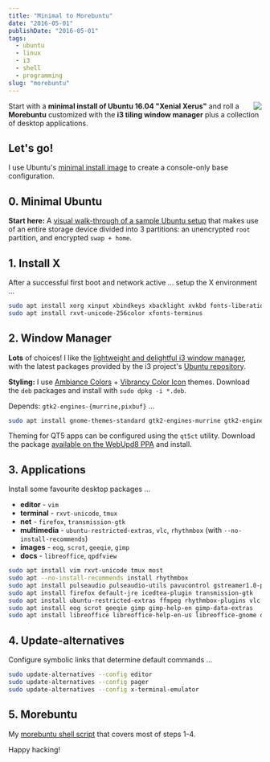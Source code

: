 ```yaml
---
title: "Minimal to Morebuntu"
date: "2016-05-01"
publishDate: "2016-05-01"
tags:
  - ubuntu
  - linux
  - i3
  - shell
  - programming
slug: "morebuntu"
---
```


<img style="float:right;" src="/img/ubuntu-crane-300.png" />

Start with a **minimal install of Ubuntu 16.04 "Xenial Xerus"** and roll a **Morebuntu** customized with the **i3 tiling window manager** plus a collection of desktop applications.

## Let's go!

I use Ubuntu's [minimal install image](https://help.ubuntu.com/community/Installation/MinimalCD) to create a console-only base configuration.

## 0. Minimal Ubuntu

**Start here:** A [visual walk-through of a sample Ubuntu setup](/ubuntu-trusty-install) that makes use of an entire storage device divided into 3 partitions: an unencrypted `root` partition, and encrypted `swap + home`.

## 1. Install X

After a successful first boot and network active ... setup the X environment ...

```bash
sudo apt install xorg xinput xbindkeys xbacklight xvkbd fonts-liberation ttf-ubuntu-font-family
sudo apt install rxvt-unicode-256color xfonts-terminus
```

## 2. Window Manager

**Lots** of choices! I like the [lightweight and delightful i3 window manager](/i3-tiling-window-manager), with the latest packages provided by the i3 project's [Ubuntu repository](https://i3wm.org/docs/repositories.html).

**Styling:** I use [Ambiance Colors](http://www.ravefinity.com/p/download-ambiance-radiance-colors.html) + [Vibrancy Color Icon](http://www.ravefinity.com/p/vibrancy-colors-gtk-icon-theme.html) themes. Download the `deb` packages and install with `sudo dpkg -i *.deb`.

Depends: `gtk2-engines-{murrine,pixbuf}` ...

```bash
sudo apt install gnome-themes-standard gtk2-engines-murrine gtk2-engines-pixbuf lxappearance qt4-qtconfig
```

Theming for QT5 apps can be configured using the `qt5ct` utility. Download the package [available on the WebUpd8 PPA](http://ppa.launchpad.net/nilarimogard/webupd8/ubuntu/pool/main/q/qt5ct/) and install.

## 3. Applications

Install some favourite desktop packages ...

* **editor** - `vim`
* **terminal** - `rxvt-unicode`, `tmux`
* **net** - `firefox`, `transmission-gtk`
* **multimedia** - `ubuntu-restricted-extras`, `vlc`, `rhythmbox` (with `--no-install-recommends`)
* **images** - `eog`, `scrot`, `geeqie`, `gimp`
* **docs** - `libreoffice`, `qpdfview`

```bash
sudo apt install vim rxvt-unicode tmux most
sudo apt --no-install-recommends install rhythmbox
sudo apt install pulseaudio pulseaudio-utils pavucontrol gstreamer1.0-pulseaudio alsa-utils sox
sudo apt install firefox default-jre icedtea-plugin transmission-gtk
sudo apt install ubuntu-restricted-extras ffmpeg rhythmbox-plugins vlc
sudo apt install eog scrot geeqie gimp gimp-help-en gimp-data-extras
sudo apt install libreoffice libreoffice-help-en-us libreoffice-gnome qpdfview
```

## 4. Update-alternatives

Configure symbolic links that determine default commands ...

```bash
sudo update-alternatives --config editor
sudo update-alternatives --config pager
sudo update-alternatives --config x-terminal-emulator
```

## 5. Morebuntu

My [morebuntu shell script](https://github.com/vonbrownie/linux-post-install/blob/master/scripts/morebuntu.sh) that covers most of steps 1-4.

Happy hacking!
